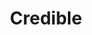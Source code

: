 ---
title: "Credible"
type: "role"
definitions:
    - title: ""
      positive: ""
      negative: ""
---